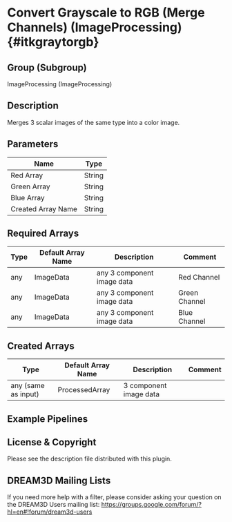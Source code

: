 Convert Grayscale to RGB (Merge Channels) (ImageProcessing) {#itkgraytorgb}
=====

## Group (Subgroup) ##

ImageProcessing (ImageProcessing)


## Description ##

Merges 3 scalar images of the same type into a color image.

## Parameters ##

| Name             | Type |
|------------------|------|
| Red Array | String |
| Green Array | String |
| Blue Array | String |
| Created Array Name | String |

## Required Arrays ##

| Type | Default Array Name | Description | Comment |
|------|--------------------|-------------|---------|
| any | ImageData | any 3 component image data | Red Channel | 
| any | ImageData | any 3 component image data | Green Channel | 
| any | ImageData | any 3 component image data | Blue Channel | 


## Created Arrays ##

| Type | Default Array Name | Description | Comment |
|------|--------------------|-------------|---------|
| any (same as input) | ProcessedArray | 3 component image data       | |




## Example Pipelines ##



## License & Copyright ##

Please see the description file distributed with this plugin.

## DREAM3D Mailing Lists ##

If you need more help with a filter, please consider asking your question on the DREAM3D Users mailing list:
https://groups.google.com/forum/?hl=en#!forum/dream3d-users




